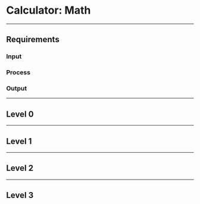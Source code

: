 # Calculator: Math

--------------------------------------------------------------------------------

## Requirements

### Input

### Process

### Output

--------------------------------------------------------------------------------

## Level 0

--------------------------------------------------------------------------------

## Level 1

--------------------------------------------------------------------------------

## Level 2

--------------------------------------------------------------------------------

## Level 3

